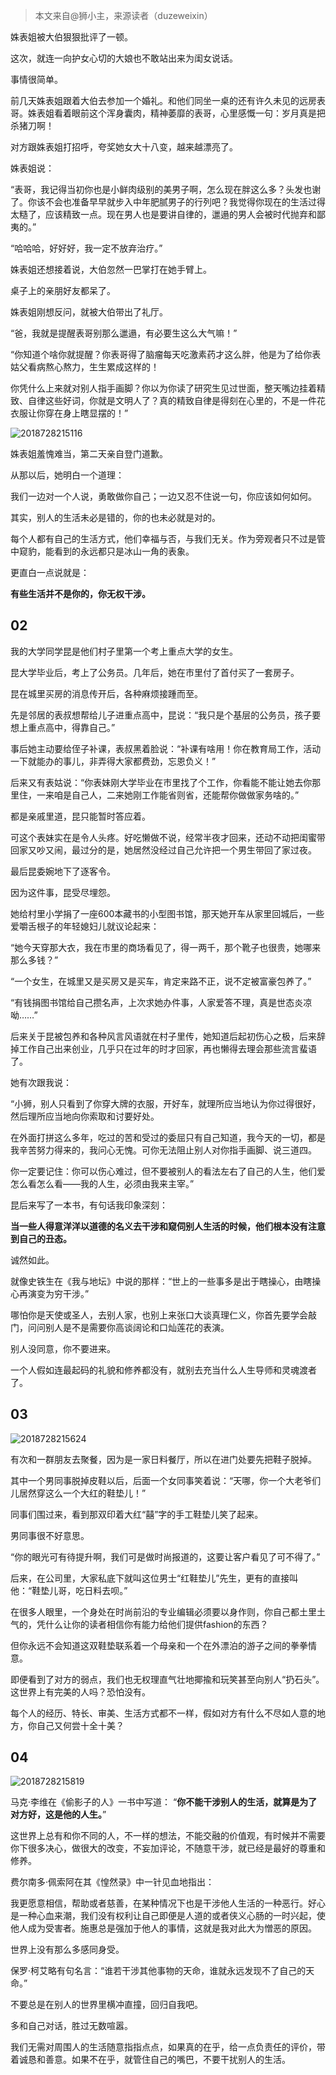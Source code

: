 > 本文来自@狮小主，来源读者（duzeweixin）

姝表姐被大伯狠狠批评了一顿。

这次，就连一向护女心切的大娘也不敢站出来为闺女说话。

事情很简单。

前几天姝表姐跟着大伯去参加一个婚礼。和他们同坐一桌的还有许久未见的远房表哥。姝表姐看着眼前这个浑身囊肉，精神萎靡的表哥，心里感慨一句：岁月真是把杀猪刀啊！

对方跟姝表姐打招呼，夸奖她女大十八变，越来越漂亮了。

姝表姐说：

“表哥，我记得当初你也是小鲜肉级别的美男子啊，怎么现在胖这么多？头发也谢了。你该不会也准备早早就步入中年肥腻男子的行列吧？我觉得你现在的生活过得太糙了，应该精致一点。现在男人也是要讲自律的，邋遢的男人会被时代抛弃和鄙夷的。”

“哈哈哈，好好好，我一定不放弃治疗。”

姝表姐还想接着说，大伯忽然一巴掌打在她手臂上。

桌子上的亲朋好友都呆了。

姝表姐刚想反问，就被大伯带出了礼厅。

“爸，我就是提醒表哥别那么邋遢，有必要生这么大气嘛！”

“你知道个啥你就提醒？你表哥得了脑瘤每天吃激素药才这么胖，他是为了给你表姑父看病熬心熬力，生生累成这样的！

你凭什么上来就对别人指手画脚？你以为你读了研究生见过世面，整天嘴边挂着精致、自律这些好词，你就是文明人了？真的精致自律是得刻在心里的，不是一件花衣服让你穿在身上瞎显摆的！”

![2018728215116](https://cdn.chenrf.com/2018728215116.png)

姝表姐羞愧难当，第二天亲自登门道歉。

从那以后，她明白一个道理：

我们一边对一个人说，勇敢做你自己；一边又忍不住说一句，你应该如何如何。

其实，别人的生活未必是错的，你的也未必就是对的。

每个人都有自己的生活方式，他们幸福与否，与我们无关。作为旁观者只不过是管中窥豹，能看到的永远都只是冰山一角的表象。

更直白一点说就是：

**有些生活并不是你的，你无权干涉。**

## 02

我的大学同学昆是他们村子里第一个考上重点大学的女生。

昆大学毕业后，考上了公务员。几年后，她在市里付了首付买了一套房子。

昆在城里买房的消息传开后，各种麻烦接踵而至。

先是邻居的表叔想帮给儿子进重点高中，昆说：“我只是个基层的公务员，孩子要想上重点高中，得靠自己。”

事后她主动要给侄子补课，表叔黑着脸说：“补课有啥用！你在教育局工作，活动一下就能办的事儿，非弄得大家都费劲，忘恩负义！”

后来又有表姑说：“你表妹刚大学毕业在市里找了个工作，你看能不能让她去你那里住，一来咱是自己人，二来她刚工作能省则省，还能帮你做做家务啥的。”

都是亲戚里道，昆只能暂时答应着。

可这个表妹实在是令人头疼。好吃懒做不说，经常半夜才回来，还动不动把闺蜜带回家又吵又闹，最过分的是，她居然没经过自己允许把一个男生带回了家过夜。

最后昆委婉地下了逐客令。

因为这件事，昆受尽埋怨。

她给村里小学捐了一座600本藏书的小型图书馆，那天她开车从家里回城后，一些爱嚼舌根子的年轻媳妇儿就议论起来：

“她今天穿那大衣，我在市里的商场看见了，得一两千，那个靴子也很贵，她哪来那么多钱？”

“一个女生，在城里又是买房又是买车，肯定来路不正，说不定被富豪包养了。”

“有钱捐图书馆给自己攒名声，上次求她办件事，人家爱答不理，真是世态炎凉呦……”

后来关于昆被包养和各种风言风语就在村子里传，她知道后起初伤心之极，后来辞掉工作自己出来创业，几乎只在过年的时才回家，再也懒得去理会那些流言蜚语了。

她有次跟我说：

“小狮，别人只看到了你穿大牌的衣服，开好车，就理所应当地认为你过得很好，然后理所应当地向你索取和讨要好处。

在外面打拼这么多年，吃过的苦和受过的委屈只有自己知道，我今天的一切，都是我辛苦努力得来的，我问心无愧。可你无法阻止别人对你指手画脚、说三道四。

你一定要记住：你可以伤心难过，但不要被别人的看法左右了自己的人生，他们爱怎么看怎么看——我的人生，必须由我来主宰。”

昆后来写了一本书，有句话我印象深刻：

**当一些人得意洋洋以道德的名义去干涉和窥伺别人生活的时候，他们根本没有注意到自己的丑态。**

诚然如此。

就像史铁生在《我与地坛》中说的那样：“世上的一些事多是出于瞎操心，由瞎操心再演变为穷干涉。”

哪怕你是天使或圣人，去别人家，也别上来张口大谈真理仁义，你首先要学会敲门，问问别人是不是需要你高谈阔论和口灿莲花的表演。

别人没同意，你不要进来。

一个人假如连最起码的礼貌和修养都没有，就别去充当什么人生导师和灵魂渡者了。

## 03

![2018728215624](https://cdn.chenrf.com/2018728215624.png)

有次和一群朋友去聚餐，因为是一家日料餐厅，所以在进门处要先把鞋子脱掉。

其中一个男同事脱掉皮鞋以后，后面一个女同事笑着说：“天哪，你一个大老爷们儿居然穿这么一个大红的鞋垫儿！”

同事们围过来，看到那双印着大红“囍”字的手工鞋垫儿笑了起来。

男同事很不好意思。

“你的眼光可有待提升啊，我们可是做时尚报道的，这要让客户看见了可不得了。”

后来，在公司里，大家私底下就叫这位男士“红鞋垫儿”先生，更有的直接叫他：“鞋垫儿哥，吃日料去呗。”

在很多人眼里，一个身处在时尚前沿的专业编辑必须要以身作则，你自己都土里土气的，凭什么让你的读者相信你有能力给他们提供fashion的东西？

但你永远不会知道这双鞋垫联系着一个母亲和一个在外漂泊的游子之间的拳拳情意。

即便看到了对方的弱点，我们也无权理直气壮地揶揄和玩笑甚至向别人“扔石头”。这世界上有完美的人吗？恐怕没有。

每个人的经历、特长、审美、生活方式都不一样，假如对方有什么不尽如人意的地方，你自己又何尝十全十美？

## 04

![2018728215819](https://cdn.chenrf.com/2018728215819.png)

马克·李维在《偷影子的人》一书中写道： “**你不能干涉别人的生活，就算是为了对方好，这是他的人生。**”

这世界上总有和你不同的人，不一样的想法，不能交融的价值观，有时候并不需要你下很多决心，做很大的改变，不妄加评论，不随意干涉，就已经是最好的尊重和修养。

费尔南多·佩索阿在其《惶然录》中一针见血地指出：

我更愿意相信，帮助或者慈善，在某种情况下也是干涉他人生活的一种恶行。好心是一种心血来潮，我们没有权利让自己即便是人道的或者侠义心肠的一时兴起，使他人成为受害者。施惠总是强加于他人的事情，这就是我对此大为憎恶的原因。

世界上没有那么多感同身受。

保罗·柯艾略有句名言：“谁若干涉其他事物的天命，谁就永远发现不了自己的天命。”

不要总是在别人的世界里横冲直撞，回归自我吧。

多和自己对话，胜过无数喧嚣。

我们无需对周围人的生活随意指指点点，如果真的在乎，给一点负责任的评价，带着诚恳和善意。如果不在乎，就管住自己的嘴巴，不要干扰别人的生活。

